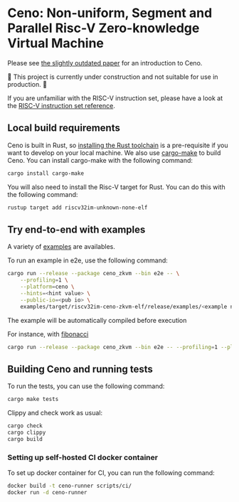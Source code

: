 # Ceno: Non-uniform, Segment and Parallel Risc-V Zero-knowledge Virtual Machine

Please see [the slightly outdated paper](https://eprint.iacr.org/2024/387) for an introduction to Ceno.

🚧 This project is currently under construction and not suitable for use in production. 🚧

If you are unfamiliar with the RISC-V instruction set, please have a look at the [RISC-V instruction set reference](https://github.com/jameslzhu/riscv-card/releases/download/latest/riscv-card.pdf).

## Local build requirements

Ceno is built in Rust, so [installing the Rust toolchain](https://www.rust-lang.org/tools/install) is a pre-requisite if you want to develop on your local machine.  We also use [cargo-make](https://sagiegurari.github.io/cargo-make/) to build Ceno. You can install cargo-make with the following command:

```sh
cargo install cargo-make
```

You will also need to install the Risc-V target for Rust. You can do this with the following command:

```sh
rustup target add riscv32im-unknown-none-elf
```

## Try end-to-end with examples
A variety of [examples](https://github.com/scroll-tech/ceno/tree/master/examples/examples) are availables.

To run an example in e2e, use the following command:

```sh
cargo run --release --package ceno_zkvm --bin e2e -- \
    --profiling=1 \
    --platform=ceno \
    --hints=<hint value> \
    --public-io=<pub io> \
    examples/target/riscv32im-ceno-zkvm-elf/release/examples/<example name>
```

The example will be automatically compiled before execution

For instance, with [fibonacci](https://github.com/scroll-tech/ceno/blob/master/examples/examples/fibonacci.rs)

```sh
cargo run --release --package ceno_zkvm --bin e2e -- --profiling=1 --platform=ceno --hints=10 --public-io=4191 examples/target/riscv32im-ceno-zkvm-elf/release/examples/fibonacci
```


## Building Ceno and running tests

To run the tests, you can use the following command:

```sh
cargo make tests
```

Clippy and check work as usual:

```sh
cargo check
cargo clippy
cargo build
```

### Setting up self-hosted CI docker container

To set up docker container for CI, you can run the following command:

```sh
docker build -t ceno-runner scripts/ci/
docker run -d ceno-runner
```
